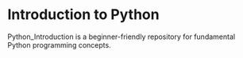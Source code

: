 # Introduction to Python
Python_Introduction is a beginner-friendly repository for fundamental Python programming concepts.
